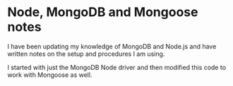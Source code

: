 # Node, MongoDB and Mongoose notes

I have been updating my knowledge of MongoDB and Node.js and have written notes on the setup and procedures I am using.

I started with just the MongoDB Node driver and then modified this code to work with Mongoose as well.
